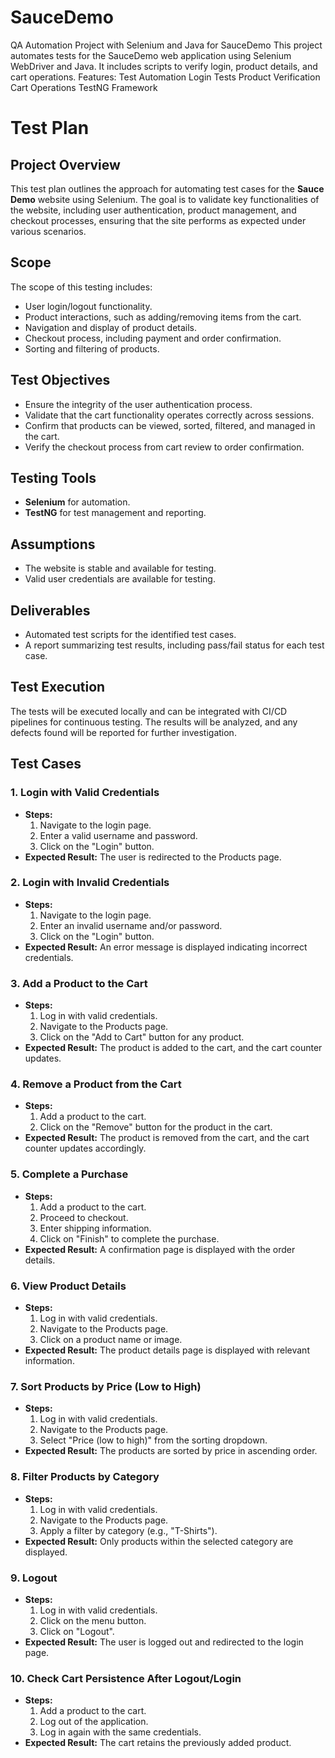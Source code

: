 # SauceDemo
QA Automation Project with Selenium and Java for SauceDemo This project automates tests for the SauceDemo web application using Selenium WebDriver and Java. It includes scripts to verify login, product details, and cart operations. Features:  Test Automation Login Tests Product Verification Cart Operations TestNG Framework

# Test Plan

## Project Overview
This test plan outlines the approach for automating test cases for the **Sauce Demo** website using Selenium. The goal is to validate key functionalities of the website, including user authentication, product management, and checkout processes, ensuring that the site performs as expected under various scenarios.

## Scope
The scope of this testing includes:

- User login/logout functionality.
- Product interactions, such as adding/removing items from the cart.
- Navigation and display of product details.
- Checkout process, including payment and order confirmation.
- Sorting and filtering of products.

## Test Objectives
- Ensure the integrity of the user authentication process.
- Validate that the cart functionality operates correctly across sessions.
- Confirm that products can be viewed, sorted, filtered, and managed in the cart.
- Verify the checkout process from cart review to order confirmation.

## Testing Tools
- **Selenium** for automation.
- **TestNG** for test management and reporting.

## Assumptions
- The website is stable and available for testing.
- Valid user credentials are available for testing.

## Deliverables
- Automated test scripts for the identified test cases.
- A report summarizing test results, including pass/fail status for each test case.

## Test Execution
The tests will be executed locally and can be integrated with CI/CD pipelines for continuous testing. The results will be analyzed, and any defects found will be reported for further investigation.

## Test Cases

### 1. Login with Valid Credentials
- **Steps:**
  1. Navigate to the login page.
  2. Enter a valid username and password.
  3. Click on the "Login" button.
- **Expected Result:** The user is redirected to the Products page.

### 2. Login with Invalid Credentials
- **Steps:**
  1. Navigate to the login page.
  2. Enter an invalid username and/or password.
  3. Click on the "Login" button.
- **Expected Result:** An error message is displayed indicating incorrect credentials.

### 3. Add a Product to the Cart
- **Steps:**
  1. Log in with valid credentials.
  2. Navigate to the Products page.
  3. Click on the "Add to Cart" button for any product.
- **Expected Result:** The product is added to the cart, and the cart counter updates.

### 4. Remove a Product from the Cart
- **Steps:**
  1. Add a product to the cart.
  2. Click on the "Remove" button for the product in the cart.
- **Expected Result:** The product is removed from the cart, and the cart counter updates accordingly.

### 5. Complete a Purchase
- **Steps:**
  1. Add a product to the cart.
  2. Proceed to checkout.
  3. Enter shipping information.
  4. Click on "Finish" to complete the purchase.
- **Expected Result:** A confirmation page is displayed with the order details.

### 6. View Product Details
- **Steps:**
  1. Log in with valid credentials.
  2. Navigate to the Products page.
  3. Click on a product name or image.
- **Expected Result:** The product details page is displayed with relevant information.

### 7. Sort Products by Price (Low to High)
- **Steps:**
  1. Log in with valid credentials.
  2. Navigate to the Products page.
  3. Select "Price (low to high)" from the sorting dropdown.
- **Expected Result:** The products are sorted by price in ascending order.

### 8. Filter Products by Category
- **Steps:**
  1. Log in with valid credentials.
  2. Navigate to the Products page.
  3. Apply a filter by category (e.g., "T-Shirts").
- **Expected Result:** Only products within the selected category are displayed.

### 9. Logout
- **Steps:**
  1. Log in with valid credentials.
  2. Click on the menu button.
  3. Click on "Logout".
- **Expected Result:** The user is logged out and redirected to the login page.

### 10. Check Cart Persistence After Logout/Login
- **Steps:**
  1. Add a product to the cart.
  2. Log out of the application.
  3. Log in again with the same credentials.
- **Expected Result:** The cart retains the previously added product.